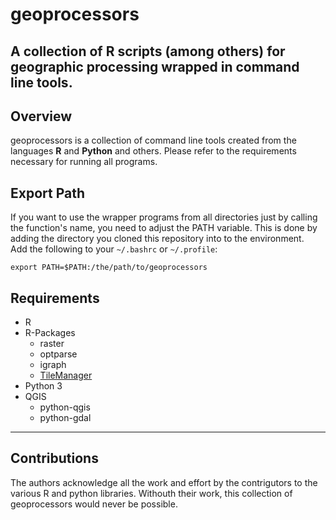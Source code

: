 # geoprocessors
A collection of R scripts (among others) for geographic processing wrapped in command line tools. 
---
## Overview
geoprocessors is a collection of command line tools created from the languages **R** and **Python** and others. 
Please refer to the requirements necessary for running all programs. 

## Export Path

If you want to use the wrapper programs from all directories just by calling the function's name, you need to adjust the PATH variable. This is done by adding the directory you cloned this repository into to the environment.  
Add the following to your `~/.bashrc` or `~/.profile`:
```
export PATH=$PATH:/the/path/to/geoprocessors
```


## Requirements
- R
- R-Packages
    + raster
    + optparse
    + igraph
    + [TileManager](https://github.com/AndyPL22/TileManager)
- Python 3
- QGIS
    + python-qgis
    + python-gdal

---
## Contributions

The authors acknowledge all the work and effort by the contrigutors to the various R and python libraries. Withouth their work, this collection of geoprocessors would never be possible. 


